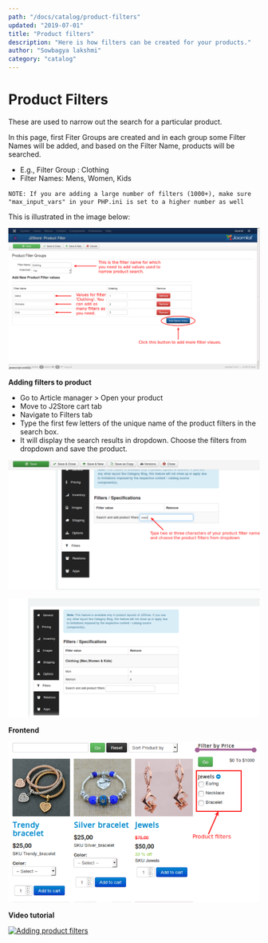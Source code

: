 ```yaml
---
path: "/docs/catalog/product-filters"
updated: "2019-07-01"
title: "Product filters"
description: "Here is how filters can be created for your products."
author: "Sowbagya lakshmi"
category: "catalog"
---
```

# Product Filters

These are used to narrow out the search for a particular product.

In this page, first Fiter Groups are created and in each group some Filter Names will be added, and based on the Filter Name, products will be searched.

- E.g., Filter Group : Clothing
- Filter Names: Mens, Women, Kids

```
NOTE: If you are adding a large number of filters (1000+), make sure "max_input_vars" in your PHP.ini is set to a higher number as well
```

This is illustrated in the image below:

![Adding a new filter](https://raw.githubusercontent.com/j2store/doc-images/master/catalog/product-filters/product_filters_add_new.png)

**Adding filters to product**

- Go to Article manager > Open your product
- Move to J2Store cart tab
- Navigate to Filters tab
- Type the first few letters of the unique name of the product filters in the search box.
- It will display the search results in dropdown. Choose the filters from dropdown and save the product.

![Adding a filter to the product](https://raw.githubusercontent.com/j2store/doc-images/master/catalog/product-filters/product_filter_add_in_pro.png)

![Adding product filters](https://raw.githubusercontent.com/j2store/doc-images/master/catalog/product-filters/product_filter_add_in_pro_search.png)

**Frontend**

![Frontend](https://raw.githubusercontent.com/j2store/doc-images/master/catalog/product-filters/product_filter_front.png)

**Video tutorial**

[![Adding product filters](https://img.youtube.com/vi/51J1UkeRu3Y/0.jpg)](https://youtu.be/Fyt_KP48Uwo "Adding product filters")
